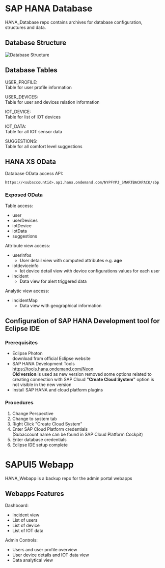 # SAP HANA Database 
HANA_Database repo contains archives for database configuration, structures and data.

## Database Structure 
![Database Structure ](https://github.com/c0j0s/SmartBackpack/blob/master/Documentations/0_hana_database_structure.jpeg)

## Database Tables
USER_PROFILE:  
Table for user profile information

USER_DEVICES:  
Table for user and devices relation information

IOT_DEVICE:  
Table for list of IOT devices

IOT_DATA:  
Table for all IOT sensor data

SUGGESTIONS:  
Table for all comfort level suggestions

## HANA XS OData
Database OData access API:  
```
https://<subaccountid>.ap1.hana.ondemand.com/NYPFYPJ_SMARTBACKPACK/sbp.xsodata/<TableName>
```

### Exposed OData
Table access:  
- user
- userDevices
- iotDevice
- iotData
- suggestions

Attribute view access:  
- userinfos  
  - User detail view with computed attributes e.g. __age__
- iotdeviceinfo
  - Iot device detail view with device configurations values for each user
- incident
  - Data view for alert triggered data

Analytic view access:  
- incidentMap
  - Data view with geographical information

## Configuration of SAP HANA Development tool for Eclipse IDE 
### Prerequisites
- Eclipse Photon  
download from official Eclipse website
- SAP HANA Development Tools  
 https://tools.hana.ondemand.com/Neon  
__Old version__ is used as new version removed some options related to creating connection with SAP Cloud
__"Create Cloud System"__ option is not visible in the new version
- Install SAP HANA and cloud platform plugins 

### Procedures
1. Change Perspective
2. Change to system tab
3. Right Click "Create Cloud System"
4. Enter SAP Cloud Platform credentials  
(Subaccount name can be found in SAP Cloud Platform Cockpit)
5. Enter database credentials
6. Eclipse IDE setup complete
	
# SAPUI5 Webapp 
HANA_Webapp is a backup repo for the admin portal webapps  

## Webapps Features
Dashboard:
- Incident view
- List of users
- List of device
- List of IOT data

Admin Controls:  
- Users and user profile overview  
- User device details and IOT data view
- Data analytical view 
